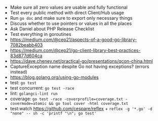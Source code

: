 - Make sure all zero values are usable and fully functional
- Test every public method with direct Client/Hub usage
- Run `go doc` and make sure to export only necessary things
- Discuss whether to use pointers or values in all the places
- Ask Daniel about PHP Release Checklist
- Test everything in goroutines
- https://medium.com/@cep21/aspects-of-a-good-go-library-7082beabb403
- https://medium.com/@cep21/go-client-library-best-practices-83d877d604ca
- https://dave.cheney.net/practical-go/presentations/qcon-china.html
- CaptureException name despite Go not having exceptions? (errors instead)
- https://blog.golang.org/using-go-modules
- test: `go test`
- test concurrent: `go test -race`
- lint: `golangci-lint run`
- coverage: `go test -race -coverprofile=coverage.txt -covermode=atomic && go tool cover -html coverage.txt`
- test:watch https://github.com/cespare/reflex + `reflex -g '*.go' -d "none" -- sh -c 'printf "\n"; go test'`

